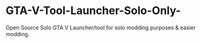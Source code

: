 # GTA-V-Tool-Launcher-Solo-Only-
Open Source Solo GTA V Launcher/tool for solo modding purposes &amp; easier modding.
